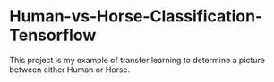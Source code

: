 # Human-vs-Horse-Classification-Tensorflow
This project is my example of transfer learning to determine a picture between either Human or Horse.

